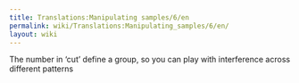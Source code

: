 ```yaml
---
title: Translations:Manipulating samples/6/en
permalink: wiki/Translations:Manipulating_samples/6/en/
layout: wiki
---
```


The number in ‘cut’ define a group, so you can play with interference
across different patterns
